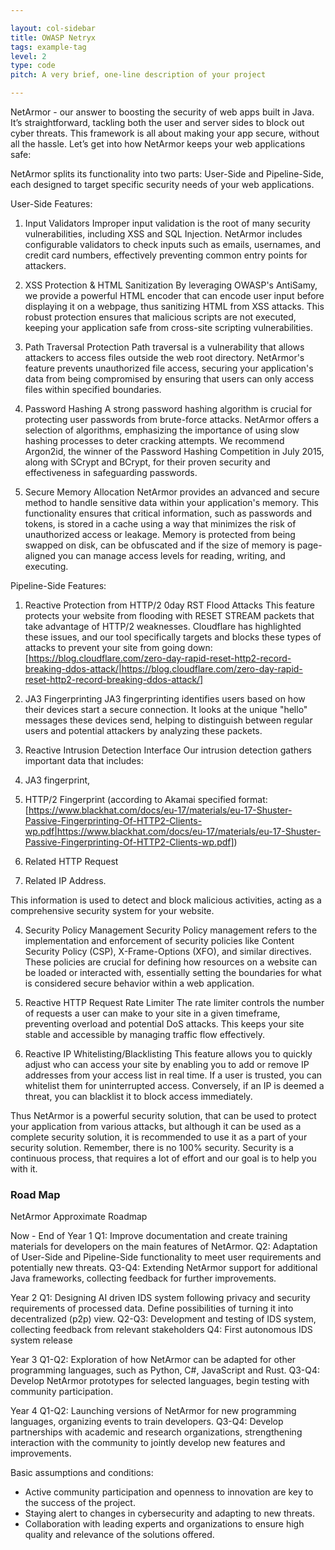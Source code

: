 ```yaml
---

layout: col-sidebar
title: OWASP Netryx
tags: example-tag
level: 2
type: code
pitch: A very brief, one-line description of your project

---
```


NetArmor - our answer to boosting the security of web apps built in Java. 
It’s straightforward, tackling both the user and server sides to block out cyber threats. 
This framework is all about making your app secure, without all the hassle. Let’s get into how NetArmor keeps your web applications safe:

NetArmor splits its functionality into two parts: User-Side and Pipeline-Side, each designed to target specific security needs of your web applications.

User-Side Features:

1. Input Validators
Improper input validation is the root of many security vulnerabilities, including XSS and SQL Injection. NetArmor includes configurable validators to check inputs such as emails, usernames, and credit card numbers, effectively preventing common entry points for attackers.

2. XSS Protection & HTML Sanitization
By leveraging OWASP's AntiSamy, we provide a powerful HTML encoder that can encode user input before displaying it on a webpage, thus sanitizing HTML from XSS attacks. This robust protection ensures that malicious scripts are not executed, keeping your application safe from cross-site scripting vulnerabilities.

3. Path Traversal Protection
Path traversal is a vulnerability that allows attackers to access files outside the web root directory. NetArmor's feature prevents unauthorized file access, securing your application's data from being compromised by ensuring that users can only access files within specified boundaries.

4. Password Hashing
A strong password hashing algorithm is crucial for protecting user passwords from brute-force attacks. NetArmor offers a selection of algorithms, emphasizing the importance of using slow hashing processes to deter cracking attempts. We recommend Argon2id, the winner of the Password Hashing Competition in July 2015, along with SCrypt and BCrypt, for their proven security and effectiveness in safeguarding passwords.

5. Secure Memory Allocation
NetArmor provides an advanced and secure method to handle sensitive data within your application's memory. 
This functionality ensures that critical information, such as passwords and tokens, is stored in a cache using a way that minimizes the risk of unauthorized access or leakage.
Memory is protected from being swapped on disk, can be obfuscated and if the size of memory is page-aligned you can manage access levels for reading, writing, and executing.

Pipeline-Side Features:

1. Reactive Protection from HTTP/2 0day RST Flood Attacks
This feature protects your website from flooding with RESET STREAM packets that take advantage of HTTP/2 weaknesses. Cloudflare has highlighted these issues, and our tool specifically targets and blocks these types of attacks to prevent your site from going down: [https://blog.cloudflare.com/zero-day-rapid-reset-http2-record-breaking-ddos-attack/|https://blog.cloudflare.com/zero-day-rapid-reset-http2-record-breaking-ddos-attack/]

2. JA3 Fingerprinting
JA3 fingerprinting identifies users based on how their devices start a secure connection. It looks at the unique "hello" messages these devices send, helping to distinguish between regular users and potential attackers by analyzing these packets.

3. Reactive Intrusion Detection Interface
Our intrusion detection gathers important data that includes:
1. JA3 fingerprint, 
2. HTTP/2 Fingerprint (according to Akamai specified format: [https://www.blackhat.com/docs/eu-17/materials/eu-17-Shuster-Passive-Fingerprinting-Of-HTTP2-Clients-wp.pdf|https://www.blackhat.com/docs/eu-17/materials/eu-17-Shuster-Passive-Fingerprinting-Of-HTTP2-Clients-wp.pdf])
3. Related HTTP Request
4. Related IP Address.

This information is used to detect and block malicious activities, acting as a comprehensive security system for your website.

4. Security Policy Management
Security Policy management refers to the implementation and enforcement of security policies like Content Security Policy (CSP), X-Frame-Options (XFO), and similar directives. These policies are crucial for defining how resources on a website can be loaded or interacted with, essentially setting the boundaries for what is considered secure behavior within a web application.

5. Reactive HTTP Request Rate Limiter
The rate limiter controls the number of requests a user can make to your site in a given timeframe, preventing overload and potential DoS attacks. This keeps your site stable and accessible by managing traffic flow effectively.

6. Reactive IP Whitelisting/Blacklisting
This feature allows you to quickly adjust who can access your site by enabling you to add or remove IP addresses from your access list in real time. If a user is trusted, you can whitelist them for uninterrupted access. Conversely, if an IP is deemed a threat, you can blacklist it to block access immediately.

Thus NetArmor is a powerful security solution, that can be used to protect your application from various attacks,
but although it can be used as a complete security solution, it is recommended to use it as a part of your security solution.
Remember, there is no 100% security. Security is a continuous process, that requires a lot of effort and our goal is to help you with it.

### Road Map
NetArmor Approximate Roadmap

Now - End of Year 1
Q1: Improve documentation and create training materials for developers on the main features of NetArmor.
Q2: Adaptation of User-Side and Pipeline-Side functionality to meet user requirements and potentially new threats.
Q3-Q4: Extending NetArmor support for additional Java frameworks, collecting feedback for further improvements.

Year 2
Q1: Designing AI driven IDS system following privacy and security requirements of processed data. Define possibilities of turning it into decentralized (p2p) view.
Q2-Q3: Development and testing of IDS system, collecting feedback from relevant stakeholders
Q4: First autonomous IDS system release

Year 3
Q1-Q2: Exploration of how NetArmor can be adapted for other programming languages, such as Python, C#, JavaScript and Rust.
Q3-Q4: Develop NetArmor prototypes for selected languages, begin testing with community participation.

Year 4
Q1-Q2: Launching versions of NetArmor for new programming languages, organizing events to train developers.
Q3-Q4: Develop partnerships with academic and research organizations, strengthening interaction with the community to jointly develop new features and improvements.

Basic assumptions and conditions:

* Active community participation and openness to innovation are key to the success of the project.
* Staying alert to changes in cybersecurity and adapting to new threats.
* Collaboration with leading experts and organizations to ensure high quality and relevance of the solutions offered.
